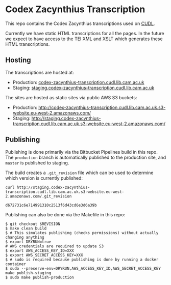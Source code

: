 # Codex Zacynthius Transcription

This repo contains the Codex Zacynthius transcriptions used on [CUDL](https://cudl.lib.cam.ac.uk).

Currently we have static HTML transcriptions for all the pages. In the future we expect to have access to the TEI XML and XSLT which generates these HTML transcriptions.

## Hosting

The transcriptions are hosted at:

* Production: [codex-zacynthius-transcription.cudl.lib.cam.ac.uk][production]
* Staging: [staging.codex-zacynthius-transcription.cudl.lib.cam.ac.uk][staging]

[production]: http://codex-zacynthius-transcription.cudl.lib.cam.ac.uk/
[staging]: http://staging.codex-zacynthius-transcription.cudl.lib.cam.ac.uk/

The sites are hosted as static sites via public AWS S3 buckets:

* Production: http://codex-zacynthius-transcription.cudl.lib.cam.ac.uk.s3-website.eu-west-2.amazonaws.com/
* Staging: http://staging.codex-zacynthius-transcription.cudl.lib.cam.ac.uk.s3-website.eu-west-2.amazonaws.com/

## Publishing

Publishing is done primarily via the Bitbucket Pipelines build in this repo. The `production` branch is automatically published to the production site, and `master` is published to staging.

The build creates a `.git_revision` file which can be used to determine which version is currently published:

```commandline
curl http://staging.codex-zacynthius-transcription.cudl.lib.cam.ac.uk.s3-website.eu-west-2.amazonaws.com/.git_revision

d672731c6e714991310c2513f6d43cd6e3d6a39b
```

Publishing can also be done via the Makefile in this repo:

```commandline
$ git checkout $REVISION
$ make clean build
$ # This simulates publishing (checks permissions) without actually changing anything
$ export DRYRUN=true
# AWS credentials are required to update S3
$ export AWS_ACCESS_KEY_ID=XXX
$ export AWS_SECRET_ACCESS_KEY=XXX
$ # sudo is required because publishing is done by running a docker container
$ sudo --preserve-env=DRYRUN,AWS_ACCESS_KEY_ID,AWS_SECRET_ACCESS_KEY make publish-staging
$ sudo make publish-production
```
